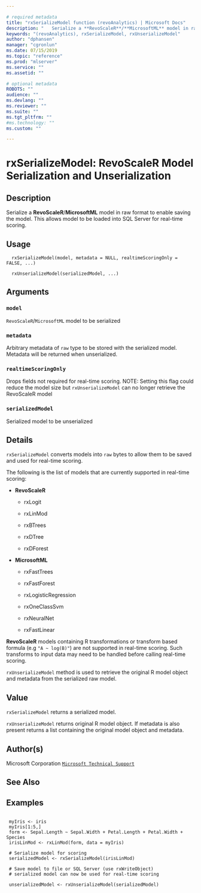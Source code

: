 ```yaml
--- 

# required metadata 
title: "rxSerializeModel function (revoAnalytics) | Microsoft Docs" 
description: "   Serialize a **RevoScaleR**/**MicrosoftML** model in raw format to enable saving the model. This allows model to be loaded into SQL Server for real-time scoring. " 
keywords: "(revoAnalytics), rxSerializeModel, rxUnserializeModel" 
author: "dphansen" 
manager: "cgronlun" 
ms.date: 07/15/2019
ms.topic: "reference" 
ms.prod: "mlserver" 
ms.service: "" 
ms.assetid: "" 

# optional metadata 
ROBOTS: "" 
audience: "" 
ms.devlang: "" 
ms.reviewer: "" 
ms.suite: "" 
ms.tgt_pltfrm: "" 
#ms.technology: "" 
ms.custom: "" 

--- 
```




 # rxSerializeModel:  RevoScaleR Model Serialization and Unserialization  
 ## Description

Serialize a **RevoScaleR**/**MicrosoftML** model in raw format to enable saving the model. This allows model to be loaded into SQL Server for real-time scoring.


 ## Usage

```   
  rxSerializeModel(model, metadata = NULL, realtimeScoringOnly = FALSE, ...)

  rxUnserializeModel(serializedModel, ...)

```


 ## Arguments



 ### `model`
 `RevoScaleR`/`MicrosoftML` model to be serialized 


 ### `metadata`
 Arbitrary metadata of `raw` type to be stored with the serialized model. Metadata will be returned when unserialized.  


 ### `realtimeScoringOnly`
 Drops fields not required for real-time scoring.  NOTE: Setting this flag could reduce the model size but `rxUnserializeModel` can no longer retrieve the RevoScaleR model 


 ### `serializedModel`
 Serialized model to be unserialized 




 ## Details

`rxSerializeModel` converts models into `raw` bytes to allow them to be saved and used for real-time scoring.

The following is the list of models that are currently supported in real-time scoring:


* 
  **RevoScaleR**


  * 
    rxLogit

  * 
    rxLinMod

  * 
    rxBTrees

  * 
    rxDTree

  * 
    rxDForest




* 
  **MicrosoftML**


  * 
    rxFastTrees

  * 
    rxFastForest

  * 
    rxLogisticRegression

  * 
    rxOneClassSvm

  * 
    rxNeuralNet

  * 
    rxFastLinear






**RevoScaleR** models containing R transformations or transform based formula (e.g `"A ~ log(B)"`) are not supported in real-time scoring. Such transforms to input data may need to be handled before calling real-time scoring.

`rxUnserializeModel` method is used to retrieve the original R model object and metadata from the serialized raw model.


 ## Value

`rxSerializeModel` returns a serialized model.

`rxUnserializeModel` returns original R model object. If metadata is also present returns a list containing the original model object and metadata.

 ## Author(s)

Microsoft Corporation [`Microsoft Technical Support`](https://go.microsoft.com/fwlink/?LinkID=698556&clcid=0x409)




 ## See Also


 ## Examples

 ```

  myIris <- iris
  myIris[1:5,]
  form <- Sepal.Length ~ Sepal.Width + Petal.Length + Petal.Width + Species
  irisLinMod <- rxLinMod(form, data = myIris)

  # Serialize model for scoring
  serializedModel <- rxSerializeModel(irisLinMod)

  # Save model to file or SQL Server (use rxWriteObject)
  # serialized model can now be used for real-time scoring

  unserializedModel <- rxUnserializeModel(serializedModel)
```

